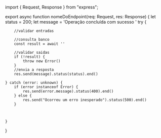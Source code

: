 import { Request, Response } from "express";

export async function nomeDoEndpoint(req: Request, res: Response) {
    let status = 200;
    let message = 'Operação concluída com sucesso '
    try {

        //validar entradas

        //consulta banco
        const result = await ''

        //validar saidas
        if (!result) {
            throw new Error()
        }
        //envia a resposta
        res.send(message).status(status).end()

    } catch (error: unknown) {
        if (error instanceof Error) {
            res.send(error.message).status(400).end()
        } else {
            res.send("Ocorreu um erro inesperado").status(500).end()
        }



    }
}